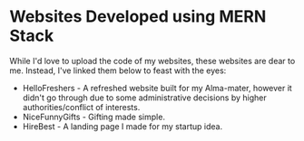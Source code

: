 # Websites Developed using MERN Stack

While I'd love to upload the code of my websites, these websites are dear to me. Instead, I've linked them below to feast with the eyes:
* HelloFreshers - A refreshed website built for my Alma-mater, however it didn't go through due to some administrative decisions by higher authorities/conflict of interests.
* NiceFunnyGifts - Gifting made simple.
* HireBest - A landing page I made for my startup idea.
